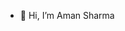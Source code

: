 - 👋 Hi, I’m Aman Sharma


<!---
amanmMatrix/amanmMatrix is a ✨ special ✨ repository because its `README.md` (this file) appears on your GitHub profile.
You can click the Preview link to take a look at your changes.
--->
